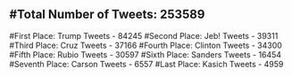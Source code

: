 #Total Number of Tweets: 253589 
---
#First Place: Trump Tweets - 84245
#Second Place: Jeb! Tweets - 39311
#Third Place: Cruz Tweets - 37166
#Fourth Place: Clinton Tweets - 34300
#Fifth Place: Rubio Tweets - 30597
#Sixth Place: Sanders Tweets - 16454
#Seventh Place: Carson Tweets - 6557
#Last Place: Kasich Tweets - 4959
